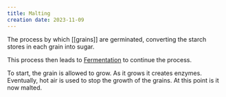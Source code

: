 ```yaml
---
title: Malting
creation date: 2023-11-09
---
```

The process by which [[grains]] are germinated, converting the starch stores in each grain into sugar.

This process then leads to [Fermentation](Areas/bartending/Spirits/Fermentation.md) to continue the process.

To start, the grain is allowed to grow. As it grows it creates enzymes. 
Eventually, hot air is used to stop the growth of the grains. 
At this point is it now malted. 
